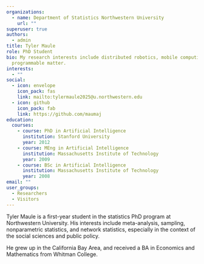 ```yaml
---
organizations:
  - name: Department of Statistics Northwestern University
    url: ""
superuser: true
authors:
  - admin
title: Tyler Maule
role: PhD Student
bio: My research interests include distributed robotics, mobile computing and
  programmable matter.
interests:
  - ""
social:
  - icon: envelope
    icon_pack: fas
    link: mailto:tylermaule2025@u.northwestern.edu
  - icon: github
    icon_pack: fab
    link: https://github.com/maumaj
education:
  courses:
    - course: PhD in Artificial Intelligence
      institution: Stanford University
      year: 2012
    - course: MEng in Artificial Intelligence
      institution: Massachusetts Institute of Technology
      year: 2009
    - course: BSc in Artificial Intelligence
      institution: Massachusetts Institute of Technology
      year: 2008
email: ""
user_groups:
  - Researchers
  - Visitors
---
```

Tyler Maule is a first-year student in the statistics PhD program at Northwestern University. His interests include meta-analysis, sampling, nonparametric statistics, and network statistics, especially in the context of the social sciences and public policy. 

He grew up in the California Bay Area, and received a BA in Economics and Mathematics from Whitman College.